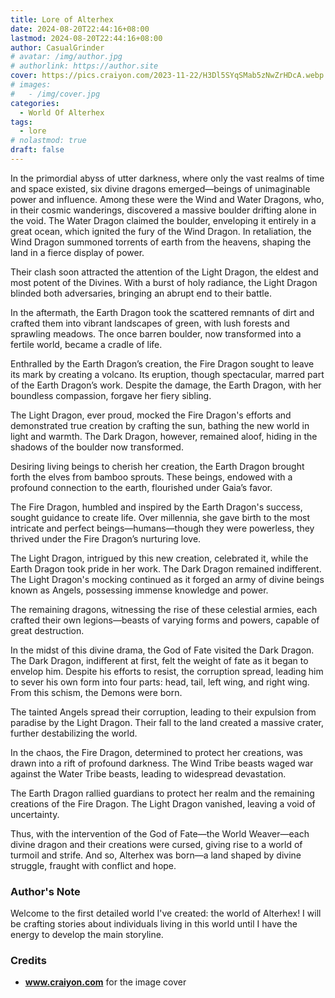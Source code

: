 ```yaml
---
title: Lore of Alterhex
date: 2024-08-20T22:44:16+08:00
lastmod: 2024-08-20T22:44:16+08:00
author: CasualGrinder
# avatar: /img/author.jpg
# authorlink: https://author.site
cover: https://pics.craiyon.com/2023-11-22/H3Dl5SYqSMab5zNwZrHDcA.webp
# images:
#   - /img/cover.jpg
categories:
  - World Of Alterhex
tags:
  - lore
# nolastmod: true
draft: false
---
```


In the primordial abyss of utter darkness, where only the vast realms of time and space existed, six divine dragons emerged—beings of unimaginable power and influence. Among these were the Wind and Water Dragons, who, in their cosmic wanderings, discovered a massive boulder drifting alone in the void. The Water Dragon claimed the boulder, enveloping it entirely in a great ocean, which ignited the fury of the Wind Dragon. In retaliation, the Wind Dragon summoned torrents of earth from the heavens, shaping the land in a fierce display of power.

Their clash soon attracted the attention of the Light Dragon, the eldest and most potent of the Divines. With a burst of holy radiance, the Light Dragon blinded both adversaries, bringing an abrupt end to their battle.

In the aftermath, the Earth Dragon took the scattered remnants of dirt and crafted them into vibrant landscapes of green, with lush forests and sprawling meadows. The once barren boulder, now transformed into a fertile world, became a cradle of life.

Enthralled by the Earth Dragon’s creation, the Fire Dragon sought to leave its mark by creating a volcano. Its eruption, though spectacular, marred part of the Earth Dragon’s work. Despite the damage, the Earth Dragon, with her boundless compassion, forgave her fiery sibling.

The Light Dragon, ever proud, mocked the Fire Dragon's efforts and demonstrated true creation by crafting the sun, bathing the new world in light and warmth. The Dark Dragon, however, remained aloof, hiding in the shadows of the boulder now transformed.

Desiring living beings to cherish her creation, the Earth Dragon brought forth the elves from bamboo sprouts. These beings, endowed with a profound connection to the earth, flourished under Gaia’s favor.

The Fire Dragon, humbled and inspired by the Earth Dragon's success, sought guidance to create life. Over millennia, she gave birth to the most intricate and perfect beings—humans—though they were powerless, they thrived under the Fire Dragon’s nurturing love.

The Light Dragon, intrigued by this new creation, celebrated it, while the Earth Dragon took pride in her work. The Dark Dragon remained indifferent. The Light Dragon's mocking continued as it forged an army of divine beings known as Angels, possessing immense knowledge and power.

The remaining dragons, witnessing the rise of these celestial armies, each crafted their own legions—beasts of varying forms and powers, capable of great destruction.

In the midst of this divine drama, the God of Fate visited the Dark Dragon. The Dark Dragon, indifferent at first, felt the weight of fate as it began to envelop him. Despite his efforts to resist, the corruption spread, leading him to sever his own form into four parts: head, tail, left wing, and right wing. From this schism, the Demons were born.

The tainted Angels spread their corruption, leading to their expulsion from paradise by the Light Dragon. Their fall to the land created a massive crater, further destabilizing the world.

In the chaos, the Fire Dragon, determined to protect her creations, was drawn into a rift of profound darkness. The Wind Tribe beasts waged war against the Water Tribe beasts, leading to widespread devastation.

The Earth Dragon rallied guardians to protect her realm and the remaining creations of the Fire Dragon. The Light Dragon vanished, leaving a void of uncertainty.

Thus, with the intervention of the God of Fate—the World Weaver—each divine dragon and their creations were cursed, giving rise to a world of turmoil and strife. And so, Alterhex was born—a land shaped by divine struggle, fraught with conflict and hope.

### Author's Note

Welcome to the first detailed world I've created: the world of Alterhex! I will be crafting stories about individuals living in this world until I have the energy to develop the main storyline.

### Credits

- **www.craiyon.com** for the image cover
